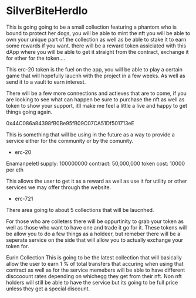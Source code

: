 # SilverBiteHerdlo

This is going going to be a small collection featuring a phantom who is bound to protect her dogs, you will be able to mint the nft you will be able to own your unique part of the collection as well as be able to stake it to earn some rewards if you want. there will be a reward token assiciated with this dApp where you will be able to get it straight from the contract, exchange it for ether for the token....

This erc-20 token is the fuel on the app, you will be able to play a certain game that will hopefully laucnh with the project in a few weeks. As well as send it to a vault to earn interest.

There will be a few more connections and actieves that are to come, if you are looking to see what can happen be sure to purchase the nft as well as token to show your support, itll make me feel a little a live and happy to get things going again.

0x44C086a84398fB0Be95fB09C07CA51Df501713eE

This is something that will be using in the future as a way to provide a service either for the community or by the comunity.

- erc-20

Enamanpeletl
supply: 100000000
contract: 50,000,000
token cost: 10000 per eth

This allows the user to get it as a reward as well as use it for utility or other services we may offer through the website.

- erc-721

There area going to about 5 collections that will be laucnhed.

For those who are colleters there will be oppurtinity to grab your token as well as those who want to have one and trade it go for it. These tokens will be allow you to do a few things as a holdeer, but remeber there will be a seperate service on the side that will allow you to actually exchange your token for.

Eurin Collection
This is going to be the latest collection that will basically allow the user to earn 1 % of total transfers that accuring when using that contract as well as for the service memebers will be able to have different disccoount rates depending on whichegg they get from their nft. Non nft holders will still be able to have the service but its going to be full price unless they get a special discount.
